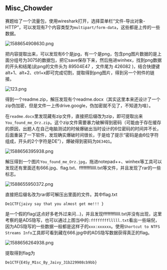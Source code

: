 ## Misc_Chowder

赛题给了一个流量包，使用wireshark打开，选择菜单栏“文件-导出对象-HTTP”，可以发现有7个内容类型为`multipart/form-data`，这些都是上传的一些数据。

![1588654908630.png](https://i.loli.net/2020/05/06/Ccub47IsZDMRYT9.png)

把内容提取出来，可以发现有6个是jpg，有一个是png，包含png图片数据的是上面分组号为3075的数据包，把它save保存下来，然后拖进winhex，找到png数据的开头和结尾(此png的文件头为 89504E47 ，文件尾为 426082 )，结合快捷键alt+1、alt+2、ctrl+x即可完成切割，提取得到png图片，得到另一个附件的链接。

![123.png](https://i.loli.net/2020/05/06/bNfZDhv3aI4PGnM.png)

得到一个readme.zip，解压发现有个readme.docx（其实这里本来还设计了一个zip伪加密，但是文件一上传drive.google，伪加密就不见了，不知道为啥）。

在`readme.docx`里发现藏有zip文件，直接把后缀改为zip，即可提取出来`You_found_me_Orz.zip`。这个zip文件需要暴力破解得到密码（可能由于存在缓存的原因，出题人在自己电脑测试的时候爆破出当时设计的6位密码的时间并不长，后面重装了一下软件，发现确实爆破时间很长，于是给了提示“密码是由6位字符组成，开头的2个字符是DE”），爆破得到密码为`DE34Q1`。

![1588656395938.png](https://i.loli.net/2020/05/06/RaTcEAtufyWJZoK.png)

解压得到一个图片`You_found_me_Orz.jpg`，拖进notepad++、winhex等工具可以发现还有里面还有666.jpg、flag.txt、fffffffflllll.txt等文件，并且发现了rar的一些标志。

![1588655950372.png](https://i.loli.net/2020/05/06/UoWJA1RF4zmMdf7.png)

直接把后缀名改为rar即可解压出里面的文件。其中flag.txt

```
De1CTF{jaivy say that you almost get me!!! }
```

是一个假的flag(这点好多老外过来问...)，并且发现fffffffflllll.txt并没有出现，这里考察的是ADS隐写，也可以通过上图当中的`:fffffffflllll.txt`看出一些端倪，因为ADS隐写的一些数据一般都是这样子的`xxx:xxxxxx`。使用`Shortcut to NTFS Streams Info`工具即可看到藏在666.jpg中的ADS隐写数据获得真正的flag。

![1588656264938.png](https://i.loli.net/2020/05/06/KvL1X6YP7DedxrR.png)

提取得到flag为

```
De1CTF{E4Sy_M1sc_By_Jaivy_31b229908cb9bb}
```